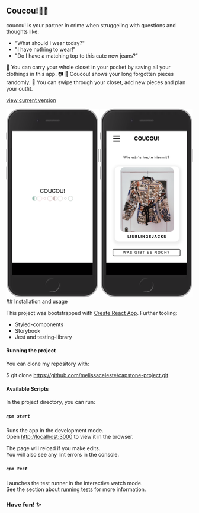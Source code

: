 ## Coucou!👋🏽

coucou! is your partner in crime when struggeling with questions and thoughts like:

- "What should I wear today?"
- "I have nothing to wear!"
- "Do I have a matching top to this cute new jeans?"

💫 You can carry your whole closet in your pocket by saving all your clothings in this app. 📷
💫 Coucou! shows your long forgotten pieces randomly.
💫 You can swipe through your closet, add new pieces and plan your outfit.

[view current version](https://coucou-by-melissa.herokuapp.com/)

<img src="client/src/assets/screenshot.png" width="250px">
<img src="client/src/assets/screenshot2.png" width="250px">
## Installation and usage

This project was bootstrapped with [Create React App](https://github.com/facebook/create-react-app).
Further tooling:

- Styled-components
- Storybook
- Jest and testing-library

#### Running the project

You can clone my repository with:

\$ git clone https://github.com/melissaceleste/capstone-project.git

#### Available Scripts

In the project directory, you can run:

##### `npm start`

Runs the app in the development mode.\
Open [http://localhost:3000](http://localhost:3000) to view it in the browser.

The page will reload if you make edits.\
You will also see any lint errors in the console.

##### `npm test`

Launches the test runner in the interactive watch mode.\
See the section about [running tests](https://facebook.github.io/create-react-app/docs/running-tests) for more information.

### Have fun! ✨
